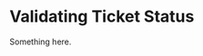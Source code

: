 [title]: # (Validating Ticket Status)
[tags]: # (XXX)
[priority]: # (6143)
# Validating Ticket Status
Something here.
